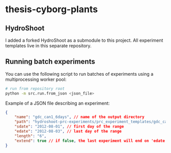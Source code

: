 # thesis-cyborg-plants

## HydroShoot

I added a forked HydroShoot as a submodule to this project. All experiment templates live in this separate repository.

## Running batch experiments

You can use the following script to run batches of experiments using a multiprocessing worker pool:

```bash
# run from repository root
python -m src.run.from_json <json_file>
```

Example of a JSON file describing an experiment:

```json
{
    "name": "gdc_can1_6days", // name of the output directory
    "path": "hydroshoot-prc-experiments/prc_experiment_templates/gdc_can1_nodeficit", // path to the hydroshoot experiment directory. Must contain a python script containing the simulation called "sim.py"
    "sdate": "2012-08-01", // first day of the range
    "edate": "2012-08-03", // last day of the range
    "length": "6",
    "extend": true // if false, the last experiment will end on 'edate'. If true, the last experiment starts on 'edate'.
}
```